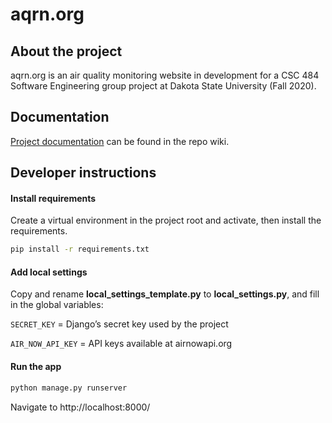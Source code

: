 # aqrn.org

## About the project

aqrn.org is an air quality monitoring website in development for a CSC 484 Software Engineering group project at Dakota State University (Fall 2020).

## Documentation

[Project documentation](https://github.com/aqrn/aqrn.org/wiki) can be found in the repo wiki.

## Developer instructions

#### Install requirements
Create a virtual environment in the project root and activate, then install the requirements.
```sh
pip install -r requirements.txt
```
#### Add local settings
Copy and rename **local_settings_template.py** to **local_settings.py**, and fill in the global variables:

`SECRET_KEY` = Django’s secret key used by the project

`AIR_NOW_API_KEY` = API keys available at airnowapi.org

#### Run the app

```sh
python manage.py runserver
```

Navigate to http://localhost:8000/

